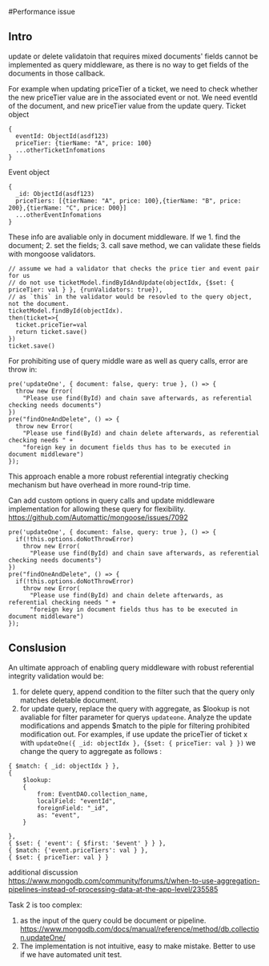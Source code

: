 #Performance issue
## Intro
update or delete validatoin that requires mixed documents' fields cannot be implemented as query middleware,
as there is no way to get fields of the documents in those callback.

For example when updating priceTier of a ticket, we need to check whether the new priceTier value are in the associated event or not.
We need eventId of the document, and new priceTier value from the update query.
Ticket object
```
{
  eventId: ObjectId(asdf123)
  priceTier: {tierName: "A", price: 100}
  ...otherTicketInfomations
}
```
Event object
```
{
  _id: ObjectId(asdf123)
  priceTiers: [{tierName: "A", price: 100},{tierName: "B", price: 200},{tierName: "C", price: D00}]
  ...otherEventInfomations
}
```

These info are avaliable only in document middleware.
If we 1. find the document; 2. set the fields; 3. call save method, we can validate these fields with mongoose validators.
```
// assume we had a validator that checks the price tier and event pair for us
// do not use ticketModel.findByIdAndUpdate(objectIdx, {$set: { priceTier: val } }, {runValidators: true}),
// as `this` in the validator would be resovled to the query object, not the document.
ticketModel.findById(objectIdx).
then(ticket=>{
  ticket.priceTier=val
  return ticket.save()
})
ticket.save()
```
For prohibiting use of query middle ware as well as query calls, error are throw in: 
```
pre('updateOne', { document: false, query: true }, () => {
  throw new Error(
    "Please use find(ById) and chain save afterwards, as referential checking needs documents")
})
pre("findOneAndDelete", () => {
  throw new Error(
    "Please use find(ById) and chain delete afterwards, as referential checking needs " +
    "foreign key in document fields thus has to be executed in document middleware")
});
``` 
This approach enable a more robust referential integratiy checking mechanism but have overhead in more round-trip time.

Can add custom options in query calls and update middleware implementation for allowing these query for flexibility.
https://github.com/Automattic/mongoose/issues/7092
```
pre('updateOne', { document: false, query: true }, () => {
  if(!this.options.doNotThrowError)
    throw new Error(
      "Please use find(ById) and chain save afterwards, as referential checking needs documents")
})
pre("findOneAndDelete", () => {
  if(!this.options.doNotThrowError)
    throw new Error(
      "Please use find(ById) and chain delete afterwards, as referential checking needs " +
      "foreign key in document fields thus has to be executed in document middleware")
});
```
## Conslusion
An ultimate approach of enabling query middleware with robust referential integrity validation would be:
1. for delete query, append condition to the filter such that the query only matches deletable document.
2. for update query, replace the query with aggregate, as $lookup is not avaliable for filter parameter for querys `updateone`. Analyze the update modifications and appends $match to the piple for filtering prohibited modification out. For examples, if use update the priceTier of ticket x with `updateOne({ _id: objectIdx }, {$set: { priceTier: val } })` we change the query to aggregate as follows :
```
{ $match: { _id: objectIdx } },
{
    $lookup:
    {
        from: EventDAO.collection_name,
        localField: "eventId",
        foreignField: "_id",
        as: "event",
    }

},
{ $set: { 'event': { $first: '$event' } } },
{ $match: {'event.priceTiers': val } },
{ $set: { priceTier: val } }
```

additional discussion
https://www.mongodb.com/community/forums/t/when-to-use-aggregation-pipelines-instead-of-processing-data-at-the-app-level/235585

Task 2 is too complex:
1. as the input of the query could be document or pipeline. https://www.mongodb.com/docs/manual/reference/method/db.collection.updateOne/
2. The implementation is not intuitive, easy to make mistake. Better to use if we have automated unit test.
